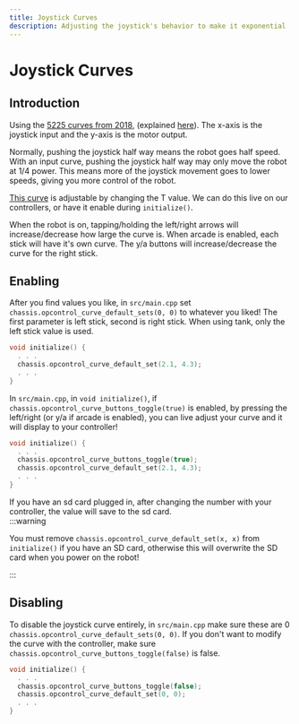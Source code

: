 ```yaml
---
title: Joystick Curves
description: Adjusting the joystick's behavior to make it exponential
---
```



# **Joystick Curves**



## Introduction  
Using the [5225 curves from 2018](https://www.desmos.com/calculator/7oyvwwpmed), (explained [here](https://www.vexforum.com/t/team-5225a-in-the-zone-code-release-yes-you-read-that-right/63199/10)). The x-axis is the joystick input and the y-axis is the motor output.

Normally, pushing the joystick half way means the robot goes half speed. With an input curve, pushing the joystick half way may only move the robot at 1/4 power. This means more of the joystick movement goes to lower speeds, giving you more control of the robot.

[This curve](https://www.desmos.com/calculator/7oyvwwpmed) is adjustable by changing the T value.  We can do this live on our controllers, or have it enable during `initialize()`.

When the robot is on, tapping/holding the left/right arrows will increase/decrease how large the curve is. When arcade is enabled, each stick will have it's own curve. The y/a buttons will increase/decrease the curve for the right stick.

## Enabling   
After you find values you like, in `src/main.cpp` set `chassis.opcontrol_curve_default_sets(0, 0)` to whatever you liked! The first parameter is left stick, second is right stick.  When using tank, only the left stick value is used.    

```cpp
void initialize() {
  . . .
  chassis.opcontrol_curve_default_set(2.1, 4.3);
  . . .
}
```

In `src/main.cpp`, in `void initialize()`, if `chassis.opcontrol_curve_buttons_toggle(true)` is enabled, by pressing the left/right (or y/a if arcade is enabled), you can live adjust your curve and it will display to your controller!   
```cpp
void initialize() {
  . . .
  chassis.opcontrol_curve_buttons_toggle(true); 
  chassis.opcontrol_curve_default_set(2.1, 4.3); 
  . . .
}
```

If you have an sd card plugged in, after changing the number with your controller, the value will save to the sd card.  
:::warning

You must remove `chassis.opcontrol_curve_default_set(x, x)` from `initialize()` if you have an SD card, otherwise this will overwrite the SD card when you power on the robot!

:::

## Disabling  
To disable the joystick curve entirely, in `src/main.cpp` make sure these are 0 `chassis.opcontrol_curve_default_sets(0, 0)`.  If you don't want to modify the curve with the controller, make sure `chassis.opcontrol_curve_buttons_toggle(false)` is false.   
```cpp
void initialize() {
  . . .
  chassis.opcontrol_curve_buttons_toggle(false); 
  chassis.opcontrol_curve_default_set(0, 0); 
  . . .
}
  ```